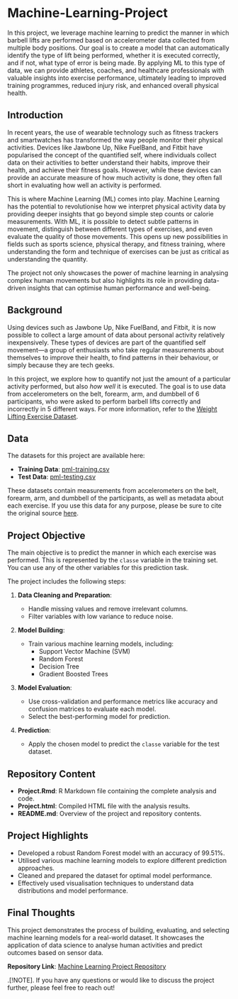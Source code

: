 # Machine-Learning-Project

In this project, we leverage machine learning to predict the manner in which barbell lifts are performed based on accelerometer data collected from multiple body positions. Our goal is to create a model that can automatically identify the type of lift being performed, whether it is executed correctly, and if not, what type of error is being made. By applying ML to this type of data, we can provide athletes, coaches, and healthcare professionals with valuable insights into exercise performance, ultimately leading to improved training programmes, reduced injury risk, and enhanced overall physical health.

## Introduction 
In recent years, the use of wearable technology such as fitness trackers and smartwatches has transformed the way people monitor their physical activities. Devices like Jawbone Up, Nike FuelBand, and Fitbit have popularised the concept of the quantified self, where individuals collect data on their activities to better understand their habits, improve their health, and achieve their fitness goals. However, while these devices can provide an accurate measure of how much activity is done, they often fall short in evaluating how well an activity is performed.

This is where Machine Learning (ML) comes into play. Machine Learning has the potential to revolutionise how we interpret physical activity data by providing deeper insights that go beyond simple step counts or calorie measurements. With ML, it is possible to detect subtle patterns in movement, distinguish between different types of exercises, and even evaluate the quality of those movements. This opens up new possibilities in fields such as sports science, physical therapy, and fitness training, where understanding the form and technique of exercises can be just as critical as understanding the quantity.

The project not only showcases the power of machine learning in analysing complex human movements but also highlights its role in providing data-driven insights that can optimise human performance and well-being.

## Background

Using devices such as Jawbone Up, Nike FuelBand, and Fitbit, it is now possible to collect a large amount of data about personal activity relatively inexpensively. These types of devices are part of the quantified self movement—a group of enthusiasts who take regular measurements about themselves to improve their health, to find patterns in their behaviour, or simply because they are tech geeks.

In this project, we explore how to quantify not just the amount of a particular activity performed, but also *how well* it is executed. The goal is to use data from accelerometers on the belt, forearm, arm, and dumbbell of 6 participants, who were asked to perform barbell lifts correctly and incorrectly in 5 different ways. For more information, refer to the [Weight Lifting Exercise Dataset](http://groupware.les.inf.puc-rio.br/har).

## Data

The datasets for this project are available here:

- **Training Data**: [pml-training.csv](https://d396qusza40orc.cloudfront.net/predmachlearn/pml-training.csv)  
- **Test Data**: [pml-testing.csv](https://d396qusza40orc.cloudfront.net/predmachlearn/pml-testing.csv)

These datasets contain measurements from accelerometers on the belt, forearm, arm, and dumbbell of the participants, as well as metadata about each exercise. If you use this data for any purpose, please be sure to cite the original source [here](http://groupware.les.inf.puc-rio.br/har).

## Project Objective

The main objective is to predict the manner in which each exercise was performed. This is represented by the `classe` variable in the training set. You can use any of the other variables for this prediction task.

The project includes the following steps:

1. **Data Cleaning and Preparation**: 
   - Handle missing values and remove irrelevant columns.
   - Filter variables with low variance to reduce noise.

2. **Model Building**:
   - Train various machine learning models, including:
     - Support Vector Machine (SVM)
     - Random Forest
     - Decision Tree
     - Gradient Boosted Trees

3. **Model Evaluation**:
   - Use cross-validation and performance metrics like accuracy and confusion matrices to evaluate each model.
   - Select the best-performing model for prediction.

4. **Prediction**:
   - Apply the chosen model to predict the `classe` variable for the test dataset.

## Repository Content

- **Project.Rmd**: R Markdown file containing the complete analysis and code.
- **Project.html**: Compiled HTML file with the analysis results.
- **README.md**: Overview of the project and repository contents.

## Project Highlights

- Developed a robust Random Forest model with an accuracy of 99.51%.
- Utilised various machine learning models to explore different prediction approaches.
- Cleaned and prepared the dataset for optimal model performance.
- Effectively used visualisation techniques to understand data distributions and model performance.

## Final Thoughts

This project demonstrates the process of building, evaluating, and selecting machine learning models for a real-world dataset. It showcases the application of data science to analyse human activities and predict outcomes based on sensor data.

**Repository Link**: [Machine Learning Project Repository](https://github.com/juanpaat/Machine-Learning-Project)

.[!NOTE].
If you have any questions or would like to discuss the project further, please feel free to reach out!
